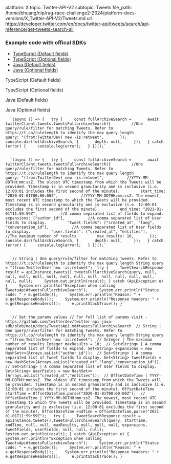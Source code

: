 platform: X
topic: Twitter-API-V2
subtopic: Tweets
file_path: /home/bhuang/nlp/rag-race-challenge2-2024/platform-docs-versions/X_Twitter-API-V2/Tweets.md
url: https://developer.twitter.com/en/docs/twitter-api/tweets/search/api-reference/get-tweets-search-all


### Example code with offical [SDKs](https://developer.twitter.com/en/docs/twitter-api/tools-and-libraries/sdks/overview)

* [TypeScript (Default fields)](#tab0)
* [TypeScript (Optional fields)](#tab1)
* [Java (Default fields)](#tab2)
* [Java (Optional fields)](#tab3)

TypeScript (Default fields)

TypeScript (Optional fields)

Java (Default fields)

Java (Optional fields)

      `(async () => {   try {     const fullArchiveSearch =       await twitterClient.tweets.tweetsFullarchiveSearch({         //One query/rule/filter for matching Tweets. Refer to https://t.co/rulelength to identify the max query length         query: "(from:TwitterDev) new -is:retweet",       });     console.dir(fullArchiveSearch, {       depth: null,     });   } catch (error) {     console.log(error);   } })();`
    

      `(async () => {   try {     const fullArchiveSearch =       await twitterClient.tweets.tweetsFullarchiveSearch({         //One query/rule/filter for matching Tweets. Refer to https://t.co/rulelength to identify the max query length         query: "(from:TwitterDev) new -is:retweet",          //YYYY-MM-DDTHH:mm:ssZ. The oldest UTC timestamp from which the Tweets will be provided. Timestamp is in second granularity and is inclusive (i.e. 12:00:01 includes the first second of the minute).         start_time: "2020-01-01T00:00:00Z",          //YYYY-MM-DDTHH:mm:ssZ. The newest, most recent UTC timestamp to which the Tweets will be provided. Timestamp is in second granularity and is exclusive (i.e. 12:00:01 excludes the first second of the minute).         end_time: "2021-01-01T11:59:59Z",          //A comma separated list of fields to expand.         expansions: ["author_id"],          //A comma separated list of User fields to display.         "tweet.fields": ["created_at", "lang", "conversation_id"],          //A comma separated list of User fields to display.         "user.fields": ["created_at", "entities"],          //The maximum number of results         max_results: 10,       });     console.dir(fullArchiveSearch, {       depth: null,     });   } catch (error) {     console.log(error);   } })();`
    

      `// String | One query/rule/filter for matching Tweets. Refer to https://t.co/rulelength to identify the max query length String query = "(from:TwitterDev) new -is:retweet";  try {     TweetSearchResponse result = apiInstance.tweets().tweetsFullarchiveSearch(query, null, null, null, null, null, null, null, null, null, null, null, null, null, null);     System.out.println(result); } catch (ApiException e) {     System.err.println("Exception when calling TweetsApi#tweetsFullarchiveSearch");     System.err.println("Status code: " + e.getCode());     System.err.println("Reason: " + e.getResponseBody());     System.err.println("Response headers: " + e.getResponseHeaders());     e.printStackTrace(); }`
    

      `// Set the params values // For full list of params visit - https://github.com/twitterdev/twitter-api-java-sdk/blob/main/docs/TweetsApi.md#tweetsFullarchiveSearch  // String | One query/rule/filter for matching Tweets. Refer to https://t.co/rulelength to identify the max query length String query = "(from:TwitterDev) new -is:retweet";  // Integer | The maximum number of results Integer maxResults = 10;  // Set<String> | A comma separated list of fields to expand. Set<String> expansions = new HashSet<>(Arrays.asList("author_id"));  // Set<String> | A comma separated list of Tweet fields to display. Set<String> tweetFields = new HashSet<>(Arrays.asList("created_at","lang","conversation_id"));  // Set<String> | A comma separated list of User fields to display. Set<String> userFields = new HashSet<>(Arrays.asList("created_at","entities"));  // OffsetDateTime | YYYY-MM-DDTHH:mm:ssZ. The oldest UTC timestamp from which the Tweets will be provided. Timestamp is in second granularity and is inclusive (i.e. 12:00:01 includes the first second of the minute). OffsetDateTime startTime = OffsetDateTime.parse("2020-01-01T00:00:00Z");  // OffsetDateTime | YYYY-MM-DDTHH:mm:ssZ. The newest, most recent UTC timestamp to which the Tweets will be provided. Timestamp is in second granularity and is exclusive (i.e. 12:00:01 excludes the first second of the minute). OffsetDateTime endTime = OffsetDateTime.parse("2021-01-01T11:59:59Z");   try {     TweetSearchResponse result = apiInstance.tweets().tweetsFullarchiveSearch(query, startTime, endTime, null, null, maxResults, null, null, null, expansions, tweetFields, userFields, null, null, null);     System.out.println(result); } catch (ApiException e) {     System.err.println("Exception when calling TweetsApi#tweetsFullarchiveSearch");     System.err.println("Status code: " + e.getCode());     System.err.println("Reason: " + e.getResponseBody());     System.err.println("Response headers: " + e.getResponseHeaders());     e.printStackTrace(); }`